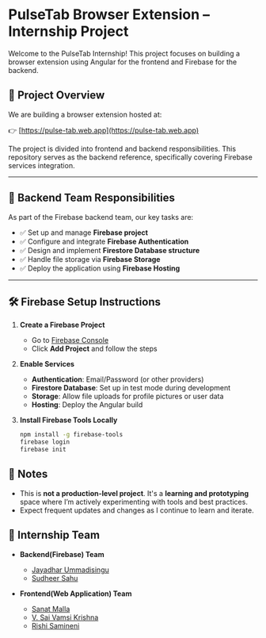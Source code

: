 # PulseTab Browser Extension – Internship Project

Welcome to the PulseTab Internship! This project focuses on building a browser extension using Angular for the frontend and Firebase for the backend.

## 🚀 Project Overview

We are building a browser extension hosted at:

👉 [https://pulse-tab.web.app](https://pulse-tab.web.app)

The project is divided into frontend and backend responsibilities. This repository serves as the backend reference, specifically covering Firebase services integration.

---

## 🔧 Backend Team Responsibilities

As part of the Firebase backend team, our key tasks are:

- ✅ Set up and manage **Firebase project**
- ✅ Configure and integrate **Firebase Authentication**
- ✅ Design and implement **Firestore Database structure**
- ✅ Handle file storage via **Firebase Storage**
- ✅ Deploy the application using **Firebase Hosting**

---

## 🛠 Firebase Setup Instructions

1. **Create a Firebase Project**
   - Go to [Firebase Console](https://console.firebase.google.com)
   - Click **Add Project** and follow the steps

2. **Enable Services**
   - **Authentication**: Email/Password (or other providers)
   - **Firestore Database**: Set up in test mode during development
   - **Storage**: Allow file uploads for profile pictures or user data
   - **Hosting**: Deploy the Angular build

3. **Install Firebase Tools Locally**
   ```bash
   npm install -g firebase-tools
   firebase login
   firebase init


## 📌 Notes

* This is **not a production-level project**. It's a **learning and prototyping** space where I’m actively experimenting with tools and best practices.
* Expect frequent updates and changes as I continue to learn and iterate.

## 👥 Internship Team

- **Backend(Firebase) Team**
  - [Jayadhar Ummadisingu](https://github.com/U-Jayadhar)
  - [Sudheer Sahu](https://github.com/SUDHEERSAHU-123)

- **Frontend(Web Application) Team**
  - [Sanat Malla](https://github.com/Sanat1314)
  - [V. Sai Vamsi Krishna](https://github.com/Vamsi-1392)
  - [Rishi Samineni](https://github.com/RishiSamineni)